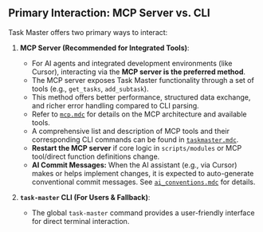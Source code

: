 ## Primary Interaction: MCP Server vs. CLI

Task Master offers two primary ways to interact:

1.  **MCP Server (Recommended for Integrated Tools)**:
    - For AI agents and integrated development environments (like Cursor), interacting via the **MCP server is the preferred method**.
    - The MCP server exposes Task Master functionality through a set of tools (e.g., `get_tasks`, `add_subtask`).
    - This method offers better performance, structured data exchange, and richer error handling compared to CLI parsing.
    - Refer to [`mcp.mdc`](mdc:.cursor/rules/mcp.mdc) for details on the MCP architecture and available tools.
    - A comprehensive list and description of MCP tools and their corresponding CLI commands can be found in [`taskmaster.mdc`](mdc:.cursor/rules/taskmaster.mdc).
    - **Restart the MCP server** if core logic in `scripts/modules` or MCP tool/direct function definitions change.
    - **AI Commit Messages:** When the AI assistant (e.g., via Cursor) makes or helps implement changes, it is expected to auto-generate conventional commit messages. See [`ai_conventions.mdc`](mdc:.cursor/rules/ai_conventions.md) for details.

2.  **`task-master` CLI (For Users & Fallback)**:
    - The global `task-master` command provides a user-friendly interface for direct terminal interaction. 